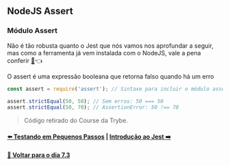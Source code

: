 ## NodeJS Assert

### Módulo Assert

Não é tão robusta quanto o Jest que nós vamos nos aprofundar a seguir, mas como a ferramenta já vem instalada com o NodeJS, vale a pena conferir [:page_facing_up:](../README.md#documentações):point_left:

O assert é uma expressão booleana que retorna falso quando há um erro

~~~javascript
const assert = require('assert'); // Sintaxe para incluir o módulo assert

assert.strictEqual(50, 50); // Sem erros: 50 === 50
assert.strictEqual(50, 70); // AssertionError: 50 !== 70
~~~
> Código retirado do Course da Trybe.


#### [:arrow_left: Testando em Pequenos Passos](./testando-em-pequenos-passos.md#testando-em-pequenos-passos) | [Introdução ao Jest :arrow_right:](./introducao-ao-jest.md#introdução-ao-jest)

#### [:date: Voltar para o dia 7.3](../README.md#73-javascript-es6---fluxos-de-exceção-e-objetos)
